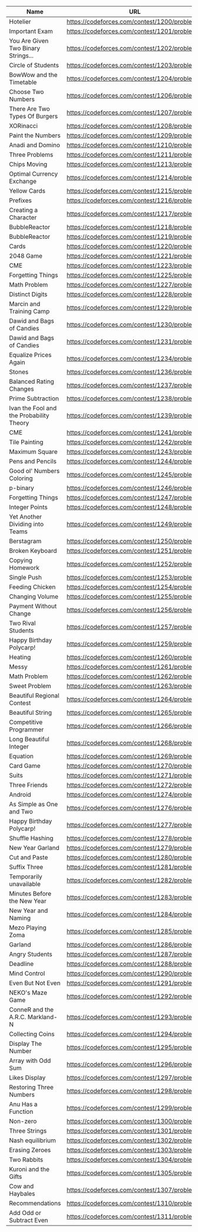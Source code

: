|Name                                    |URL                                          |
|----------------------------------------|---------------------------------------------|
|Hotelier                                |https://codeforces.com/contest/1200/problem/A|
|Important Exam                          |https://codeforces.com/contest/1201/problem/A|
|You Are Given Two Binary Strings...     |https://codeforces.com/contest/1202/problem/A|
|Circle of Students                      |https://codeforces.com/contest/1203/problem/A|
|BowWow and the Timetable                |https://codeforces.com/contest/1204/problem/A|
|Choose Two Numbers                      |https://codeforces.com/contest/1206/problem/A|
|There Are Two Types Of Burgers          |https://codeforces.com/contest/1207/problem/A|
|XORinacci                               |https://codeforces.com/contest/1208/problem/A|
|Paint the Numbers                       |https://codeforces.com/contest/1209/problem/A|
|Anadi and Domino                        |https://codeforces.com/contest/1210/problem/A|
|Three Problems                          |https://codeforces.com/contest/1211/problem/A|
|Chips Moving                            |https://codeforces.com/contest/1213/problem/A|
|Optimal Currency Exchange               |https://codeforces.com/contest/1214/problem/A|
|Yellow Cards                            |https://codeforces.com/contest/1215/problem/A|
|Prefixes                                |https://codeforces.com/contest/1216/problem/A|
|Creating a Character                    |https://codeforces.com/contest/1217/problem/A|
|BubbleReactor                           |https://codeforces.com/contest/1218/problem/A|
|BubbleReactor                           |https://codeforces.com/contest/1219/problem/A|
|Cards                                   |https://codeforces.com/contest/1220/problem/A|
|2048 Game                               |https://codeforces.com/contest/1221/problem/A|
|CME                                     |https://codeforces.com/contest/1223/problem/A|
|Forgetting Things                       |https://codeforces.com/contest/1225/problem/A|
|Math Problem                            |https://codeforces.com/contest/1227/problem/A|
|Distinct Digits                         |https://codeforces.com/contest/1228/problem/A|
|Marcin and Training Camp                |https://codeforces.com/contest/1229/problem/A|
|Dawid and Bags of Candies               |https://codeforces.com/contest/1230/problem/A|
|Dawid and Bags of Candies               |https://codeforces.com/contest/1231/problem/A|
|Equalize Prices Again                   |https://codeforces.com/contest/1234/problem/A|
|Stones                                  |https://codeforces.com/contest/1236/problem/A|
|Balanced Rating Changes                 |https://codeforces.com/contest/1237/problem/A|
|Prime Subtraction                       |https://codeforces.com/contest/1238/problem/A|
|Ivan the Fool and the Probability Theory|https://codeforces.com/contest/1239/problem/A|
|CME                                     |https://codeforces.com/contest/1241/problem/A|
|Tile Painting                           |https://codeforces.com/contest/1242/problem/A|
|Maximum Square                          |https://codeforces.com/contest/1243/problem/A|
|Pens and Pencils                        |https://codeforces.com/contest/1244/problem/A|
|Good ol' Numbers Coloring               |https://codeforces.com/contest/1245/problem/A|
|p-binary                                |https://codeforces.com/contest/1246/problem/A|
|Forgetting Things                       |https://codeforces.com/contest/1247/problem/A|
|Integer Points                          |https://codeforces.com/contest/1248/problem/A|
|Yet Another Dividing into Teams         |https://codeforces.com/contest/1249/problem/A|
|Berstagram                              |https://codeforces.com/contest/1250/problem/A|
|Broken Keyboard                         |https://codeforces.com/contest/1251/problem/A|
|Copying Homework                        |https://codeforces.com/contest/1252/problem/A|
|Single Push                             |https://codeforces.com/contest/1253/problem/A|
|Feeding Chicken                         |https://codeforces.com/contest/1254/problem/A|
|Changing Volume                         |https://codeforces.com/contest/1255/problem/A|
|Payment Without Change                  |https://codeforces.com/contest/1256/problem/A|
|Two Rival Students                      |https://codeforces.com/contest/1257/problem/A|
|Happy Birthday Polycarp!                |https://codeforces.com/contest/1259/problem/A|
|Heating                                 |https://codeforces.com/contest/1260/problem/A|
|Messy                                   |https://codeforces.com/contest/1261/problem/A|
|Math Problem                            |https://codeforces.com/contest/1262/problem/A|
|Sweet Problem                           |https://codeforces.com/contest/1263/problem/A|
|Beautiful Regional Contest              |https://codeforces.com/contest/1264/problem/A|
|Beautiful String                        |https://codeforces.com/contest/1265/problem/A|
|Competitive Programmer                  |https://codeforces.com/contest/1266/problem/A|
|Long Beautiful Integer                  |https://codeforces.com/contest/1268/problem/A|
|Equation                                |https://codeforces.com/contest/1269/problem/A|
|Card Game                               |https://codeforces.com/contest/1270/problem/A|
|Suits                                   |https://codeforces.com/contest/1271/problem/A|
|Three Friends                           |https://codeforces.com/contest/1272/problem/A|
|Android                                 |https://codeforces.com/contest/1274/problem/A|
|As Simple as One and Two                |https://codeforces.com/contest/1276/problem/A|
|Happy Birthday Polycarp!                |https://codeforces.com/contest/1277/problem/A|
|Shuffle Hashing                         |https://codeforces.com/contest/1278/problem/A|
|New Year Garland                        |https://codeforces.com/contest/1279/problem/A|
|Cut and Paste                           |https://codeforces.com/contest/1280/problem/A|
|Suffix Three                            |https://codeforces.com/contest/1281/problem/A|
|Temporarily unavailable                 |https://codeforces.com/contest/1282/problem/A|
|Minutes Before the New Year             |https://codeforces.com/contest/1283/problem/A|
|New Year and Naming                     |https://codeforces.com/contest/1284/problem/A|
|Mezo Playing Zoma                       |https://codeforces.com/contest/1285/problem/A|
|Garland                                 |https://codeforces.com/contest/1286/problem/A|
|Angry Students                          |https://codeforces.com/contest/1287/problem/A|
|Deadline                                |https://codeforces.com/contest/1288/problem/A|
|Mind Control                            |https://codeforces.com/contest/1290/problem/A|
|Even But Not Even                       |https://codeforces.com/contest/1291/problem/A|
|NEKO's Maze Game                        |https://codeforces.com/contest/1292/problem/A|
|ConneR and the A.R.C. Markland-N        |https://codeforces.com/contest/1293/problem/A|
|Collecting Coins                        |https://codeforces.com/contest/1294/problem/A|
|Display The Number                      |https://codeforces.com/contest/1295/problem/A|
|Array with Odd Sum                      |https://codeforces.com/contest/1296/problem/A|
|Likes Display                           |https://codeforces.com/contest/1297/problem/A|
|Restoring Three Numbers                 |https://codeforces.com/contest/1298/problem/A|
|Anu Has a Function                      |https://codeforces.com/contest/1299/problem/A|
|Non-zero                                |https://codeforces.com/contest/1300/problem/A|
|Three Strings                           |https://codeforces.com/contest/1301/problem/A|
|Nash equilibrium                        |https://codeforces.com/contest/1302/problem/A|
|Erasing Zeroes                          |https://codeforces.com/contest/1303/problem/A|
|Two Rabbits                             |https://codeforces.com/contest/1304/problem/A|
|Kuroni and the Gifts                    |https://codeforces.com/contest/1305/problem/A|
|Cow and Haybales                        |https://codeforces.com/contest/1307/problem/A|
|Recommendations                         |https://codeforces.com/contest/1310/problem/A|
|Add Odd or Subtract Even                |https://codeforces.com/contest/1311/problem/A|

